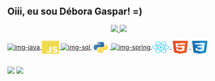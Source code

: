 ## Oiii, eu sou Débora Gaspar! =) 
<div align="center">
  <a href="https://github.com/DeboraGaspar">
  <img height="180em" src="https://github-readme-stats.vercel.app/api?username=DeboraGaspar&show_icons=true&theme=dracula&include_all_commits=true&count_private=true"/>
  <img height="180em" src="https://github-readme-stats.vercel.app/api/top-langs/?username=DeboraGaspar&layout=compact&langs_count=7&theme=dracula"/>
</div>
<div style="display: inline_block"><br>
  <img align="center" alt="img-java" height="30" width="40" src="https://cdn.jsdelivr.net/gh/devicons/devicon/icons/java/java-original.svg" />
  <img align="center" alt="img-Js" height="30" width="40" src="https://raw.githubusercontent.com/devicons/devicon/master/icons/javascript/javascript-plain.svg">
  <img align="center" alt="img-sql" height="30" width="40"src="https://cdn.jsdelivr.net/gh/devicons/devicon/icons/mysql/mysql-original.svg" />
  <img align="center" alt="img-Python" height="30" width="40" src="https://raw.githubusercontent.com/devicons/devicon/master/icons/python/python-original.svg">
  <img align="center" alt="img-spring" height="30" width="40" src="https://cdn.jsdelivr.net/gh/devicons/devicon/icons/spring/spring-plain.svg" />
  <img align="center" alt="img-React" height="30" width="40" src="https://raw.githubusercontent.com/devicons/devicon/master/icons/react/react-original.svg">
  <img align="center" alt="img-HTML" height="30" width="40" src="https://raw.githubusercontent.com/devicons/devicon/master/icons/html5/html5-original.svg">
  <img align="center" alt="img-CSS" height="30" width="40" src="https://raw.githubusercontent.com/devicons/devicon/master/icons/css3/css3-original.svg"> 

</div>

##
<div>
 <a href="https://www.linkedin.com/in/d%C3%A9bora-gaspar-b6bab517b" target="_blank"><img src="https://img.shields.io/badge/-LinkedIn-%230077B5?style=for-the-badge&logo=linkedin&logoColor=white" target="_blank"></a>
 <a href = "mailto:deborasgaspar21@gmail.com"><img src="https://img.shields.io/badge/-Gmail-%23333?style=for-the-badge&logo=gmail&logoColor=white" target="_blank"></a
 
</div>
